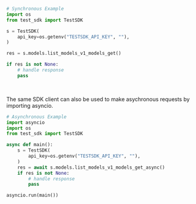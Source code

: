 <!-- Start SDK Example Usage [usage] -->
```python
# Synchronous Example
import os
from test_sdk import TestSDK

s = TestSDK(
    api_key=os.getenv("TESTSDK_API_KEY", ""),
)

res = s.models.list_models_v1_models_get()

if res is not None:
    # handle response
    pass
```

</br>

The same SDK client can also be used to make asychronous requests by importing asyncio.
```python
# Asynchronous Example
import asyncio
import os
from test_sdk import TestSDK

async def main():
    s = TestSDK(
        api_key=os.getenv("TESTSDK_API_KEY", ""),
    )
    res = await s.models.list_models_v1_models_get_async()
    if res is not None:
        # handle response
        pass

asyncio.run(main())
```
<!-- End SDK Example Usage [usage] -->